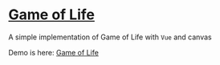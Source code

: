 # [Game of Life](https://en.wikipedia.org/wiki/Conway%27s_Game_of_Life)

A simple implementation of Game of Life with ```Vue``` and canvas

Demo is  here: [Game of Life](https://raychenfj.github.io/game-of-life/)
